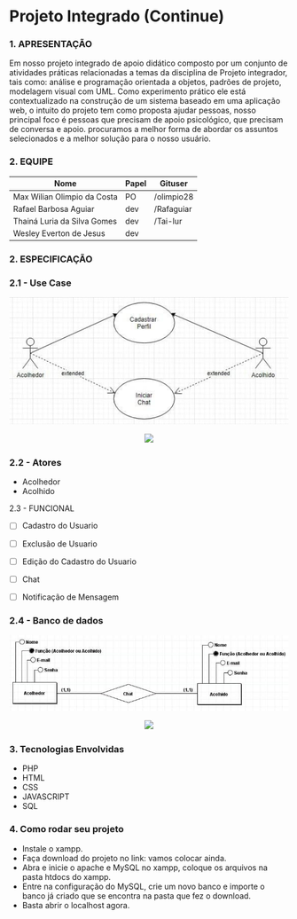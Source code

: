 # Projeto Integrado (Continue)

### 1. APRESENTAÇÃO

 Em nosso projeto integrado de apoio didático composto por um conjunto de atividades práticas relacionadas a temas da disciplina de Projeto integrador, tais como: análise e programação orientada a objetos, padrões de projeto, modelagem visual com UML. Como experimento prático ele está contextualizado na construção de um sistema baseado em uma aplicação web, o intuito do projeto tem como proposta ajudar pessoas, nosso principal foco é pessoas que precisam de apoio psicológico, que precisam de conversa e apoio. procuramos a melhor forma de abordar os assuntos selecionados e a melhor solução para o nosso usuário.

### 2. EQUIPE  
|Nome|Papel|Gituser|
|--|--|--|
|Max Wilian Olimpio da Costa|PO|/olimpio28|
|Rafael Barbosa Aguiar |dev|/Rafaguiar|
|Thainá Luria da Silva Gomes|dev|/Tai-lur|
|Wesley Everton de Jesus|dev||/weslleyeverton|

### 2. ESPECIFICAÇÃO

### 2.1 - Use Case

![Use Case](https://github.com/olimpio28/Saude/blob/master/use%20case.jpg)
<p align="center">
   <img width="470" src="(https://github.com/olimpio28/Saude/blob/master/use%20case.jpg">
</p>

### 2.2 - Atores
- Acolhedor
- Acolhido


2.3 - FUNCIONAL
 - [ ] Cadastro do Usuario
 - [ ] Exclusão de Usuario
 - [ ] Edição do Cadastro do Usuario
 - [ ] Chat
 - [ ] Notificação de Mensagem 
 
 
 ### 2.4 - Banco de dados
 
 ![Banco de Dados](https://github.com/olimpio28/Saude/blob/master/banco%20de%20dados.jpg)
 <p align="center">
    <img width="470" src="(https://github.com/olimpio28/Saude/blob/master/banco%20de%20dados.jpg">
 </p>
 
### 3. Tecnologias Envolvidas
 - PHP
 - HTML
 - CSS
 - JAVASCRIPT
 - SQL

### 4. Como rodar seu projeto

  - Instale o xampp.
  - Faça download do projeto no link: vamos colocar ainda.
  - Abra e inicie  o apache e MySQL no xampp, coloque os arquivos na pasta htdocs do xampp.
  - Entre na configuração do MySQL, crie um novo banco e importe o banco já criado que se encontra na pasta que fez o download.
  - Basta abrir o localhost agora.
